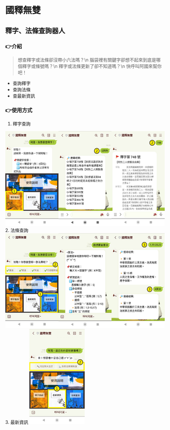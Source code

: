 # 國釋無雙
## 釋字、法條查詢器人

### 👉介紹
> 想查釋字或法條卻沒帶小六法嗎？\n 
> 腦袋裡有關鍵字卻想不起來到底是哪個釋字或條號嗎？\n 
> 釋字或法條更新了卻不知道嗎？\n
快呼叫阿國來幫你吧！
* 查詢釋字
* 查詢法條
* 查最新資訊

### 👉使用方式
1. 釋字查詢
<img src="images/expon.jpg" alt="expon" width="auto" height="300">
2. 法條查詢
<img src="images/lawNum.jpg" alt="lawNum" width="auto" height="300">
3. 最新資訊
<img src="images/news.jpg" alt="news" width="auto" height="300">


